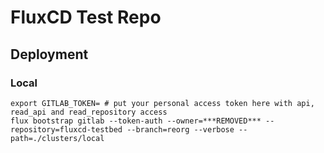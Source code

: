 # FluxCD Test Repo


## Deployment

### Local

```
export GITLAB_TOKEN= # put your personal access token here with api, read_api and read_repository access
flux bootstrap gitlab --token-auth --owner=***REMOVED*** --repository=fluxcd-testbed --branch=reorg --verbose --path=./clusters/local
```